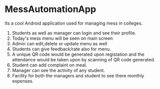 # MessAutomationApp
Its a cool Android application used for managing mess in colleges.
1. Students as well as manager can login and see their profile.
2. Today's mess menu will be seen on main screen
3. Admin can edit,delete or update menu as well
4. Students can give feedback/rate also for menu.
5. A unique QR code would be generated upon registation and the attendance would be taken upon by scanning of QR code generated.
6. Student can add complaint on meal.
7. Manager can see the activity of any student.
8. Facility for both the managers and student to see there monthly expenses.

